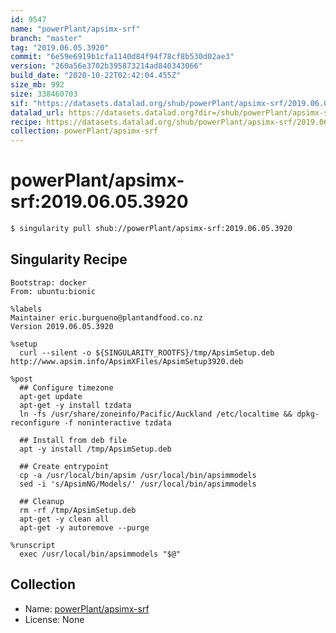 ```yaml
---
id: 9547
name: "powerPlant/apsimx-srf"
branch: "master"
tag: "2019.06.05.3920"
commit: "6e59e6919b1cfa1140d84f94f78cf8b530d02ae3"
version: "260a56e3702b395873214ad840343066"
build_date: "2020-10-22T02:42:04.455Z"
size_mb: 992
size: 338460703
sif: "https://datasets.datalad.org/shub/powerPlant/apsimx-srf/2019.06.05.3920/2020-10-22-6e59e691-260a56e3/260a56e3702b395873214ad840343066.simg"
datalad_url: https://datasets.datalad.org?dir=/shub/powerPlant/apsimx-srf/2019.06.05.3920/2020-10-22-6e59e691-260a56e3/
recipe: https://datasets.datalad.org/shub/powerPlant/apsimx-srf/2019.06.05.3920/2020-10-22-6e59e691-260a56e3/Singularity
collection: powerPlant/apsimx-srf
---
```


# powerPlant/apsimx-srf:2019.06.05.3920

```bash
$ singularity pull shub://powerPlant/apsimx-srf:2019.06.05.3920
```

## Singularity Recipe

```singularity
Bootstrap: docker
From: ubuntu:bionic

%labels
Maintainer eric.burgueno@plantandfood.co.nz
Version 2019.06.05.3920

%setup
  curl --silent -o ${SINGULARITY_ROOTFS}/tmp/ApsimSetup.deb http://www.apsim.info/ApsimXFiles/ApsimSetup3920.deb

%post
  ## Configure timezone
  apt-get update
  apt-get -y install tzdata
  ln -fs /usr/share/zoneinfo/Pacific/Auckland /etc/localtime && dpkg-reconfigure -f noninteractive tzdata
  
  ## Install from deb file
  apt -y install /tmp/ApsimSetup.deb
  
  ## Create entrypoint
  cp -a /usr/local/bin/apsim /usr/local/bin/apsimmodels
  sed -i 's/ApsimNG/Models/' /usr/local/bin/apsimmodels

  ## Cleanup
  rm -rf /tmp/ApsimSetup.deb
  apt-get -y clean all
  apt-get -y autoremove --purge

%runscript
  exec /usr/local/bin/apsimmodels "$@"
```

## Collection

 - Name: [powerPlant/apsimx-srf](https://github.com/powerPlant/apsimx-srf)
 - License: None

